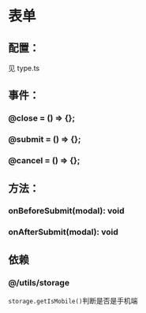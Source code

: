 # 表单

## 配置：

见 type.ts

## 事件：

### @close = () => {};

### @submit = () => {};

### @cancel = () => {};

## 方法：

### onBeforeSubmit(modal): void

### onAfterSubmit(modal): void

## 依赖

### @/utils/storage

`storage.getIsMobile()`判断是否是手机端
